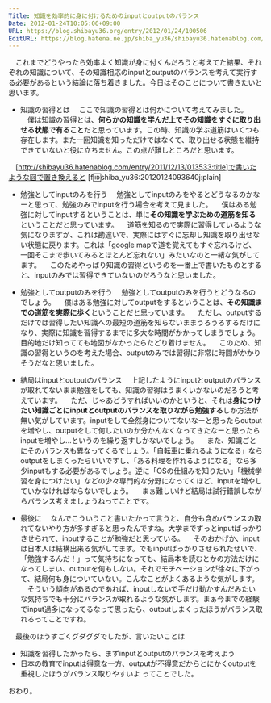 ```yaml
---
Title: 知識を効率的に身に付けるためのinputとoutputのバランス
Date: 2012-01-24T10:05:06+09:00
URL: https://blog.shibayu36.org/entry/2012/01/24/100506
EditURL: https://blog.hatena.ne.jp/shiba_yu36/shibayu36.hatenablog.com/atom/entry/12704346814673891858
---
```


　これまでどうやったら効率よく知識が身に付くんだろうと考えてた結果、それぞれの知識について、その知識相応のinputとoutputのバランスを考えて実行する必要があるという結論に落ち着きました。今日はそのことについて書きたいと思います。

* 知識の習得とは
　ここで知識の習得とは何かについて考えてみました。
　僕は知識の習得とは、<b>何らかの知識を学んだ上でその知識をすぐに取り出せる状態で有ること</b>だと思っています。この時、知識の学ぶ道筋はいくつも存在します。また一回知識を知っただけではなくて、取り出せる状態を維持できていないと役に立ちません。この点が難しところだと思います。

　[http://shibayu36.hatenablog.com/entry/2011/12/13/013533:title]で書いたような図で置き換えると
[f:id:shiba_yu36:20120124093640j:plain]


* 勉強としてinputのみを行う
　勉強としてinputのみをやるとどうなるのかなーと思って、勉強のみでinputを行う場合を考えて見ました。
　僕はある勉強に対してinputするということは、単に<b>その知識を学ぶための道筋を知る</b>ということだと思っています。
　道筋を知るので実際に習得しているような気になりますが、これは勘違いで、実際にはすぐに忘却し知識を取り出せない状態に戻ります。これは「google mapで道を覚えてもすぐ忘れるけど、一回そこまで歩いてみるとほとんど忘れない」みたいなのと一緒な気がしてます。
　このためやっぱり知識の習得というのを一番上で書いたものとすると、inputのみでは習得できていないのだろうなと思いました。


* 勉強としてoutputのみを行う
　勉強としてoutputのみを行うとどうなるのでしょう。
　僕はある勉強に対してoutputをするということは、<b>その知識までの道筋を実際に歩く</b>ということだと思っています。
　ただし、outputするだけでは習得したい知識への最短の道筋を知らないままうろうろするだけになり、実際に知識を習得するまでに多大な時間がかかってしまうでしょう。目的地だけ知ってても地図がなかったらたどり着けません。
　このため、知識の習得というのを考えた場合、outputのみでは習得に非常に時間がかかりそうだなと思いました。


* 結局はinputとoutputのバランス
　上記したようにinputとoutputのバランスが取れてないまま勉強をしても、知識の習得はうまくいかないのだろうと考えています。
　ただ、じゃあどうすればいいのかというと、それは<b>身につけたい知識ごとにinputとoutputのバランスを取りながら勉強する</b>しか方法が無い気がしています。inputをして全然身についてないなーと思ったらoutputを増やし、outputをして何したいのか分かんなくなってきたなーと思ったらinputを増やし...というのを繰り返すしかないでしょう。
　また、知識ごとにそのバランスも異なってくるでしょう。「自転車に乗れるようになる」ならoutputをしまくったらいいですし、「ある料理を作れるようになる」なら多少inputもする必要があるでしょう。逆に「OSの仕組みを知りたい」「機械学習を身につけたい」などの少々専門的な分野になってくほど、inputを増やしていかなければならないでしょう。
　まぁ難しいけど結局は試行錯誤しながらバランス考えましょうねってことです。


* 最後に
　なんでこういうこと書いたかって言うと、自分も含めバランスの取れてないやり方が多すぎると思ったんですね。大学までずっとinputばっかりさせられて、inputすることが勉強だと思っている。
　そのおかげか、inputは日本人は結構出来る気がしてます。でもinputばっかりさせられたせいで、「勉強するんだ！」って気持ちになっても、結局本を読むとかの方法だけになってしまい、outputを何もしない。それでモチベーションが徐々に下がって、結局何も身についていない。こんなことがよくあるような気がします。
　そういう傾向があるのであれば、inputしないで手だけ動かすんだみたいな気持ちでも十分にバランスが取れるような気がします。まぁ今までの経験でinput過多になってるなって思ったら、outputしまくったほうがバランス取れるってことですね。

　最後のほうすごくグダグダでしたが、言いたいことは
- 知識を習得したかったら、まずinputとoutputのバランスを考えよう
- 日本の教育でinputは得意な一方、outputが不得意だからとにかくoutputを重視したほうがバランス取りやすいよ
ってことでした。

おわり。




